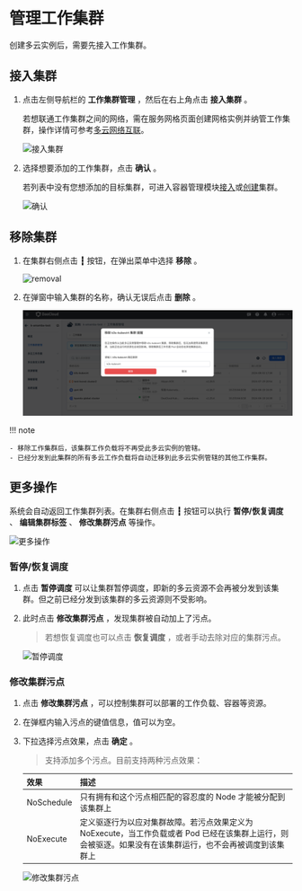 # 管理工作集群

创建多云实例后，需要先接入工作集群。

## 接入集群

1. 点击左侧导航栏的 __工作集群管理__ ，然后在右上角点击 __接入集群__ 。

    若想联通工作集群之间的网络，需在服务网格页面创建网格实例并纳管工作集群，操作详情可参考[多云网络互联](../mspider/user-guide/multicluster/cluster-interconnect.md)。

    ![接入集群](https://docs.daocloud.io/daocloud-docs-images/docs/kairship/images/workload-fuwu.png)

2. 选择想要添加的工作集群，点击 __确认__ 。

    若列表中没有您想添加的目标集群，可进入容器管理模块[接入](../kpanda/user-guide/clusters/integrate-cluster.md)或[创建](../kpanda/user-guide/clusters/create-cluster.md)集群。

    ![确认](https://docs.daocloud.io/daocloud-docs-images/docs/kairship/images/joincluster02.png)

## 移除集群

1. 在集群右侧点击 __┇__ 按钮，在弹出菜单中选择 __移除__ 。

    ![removal](https://docs.daocloud.io/daocloud-docs-images/docs/zh/docs/kairship/images/cluster01.png)

2. 在弹窗中输入集群的名称，确认无误后点击 __删除__ 。

    ![removal](./images/removecl02.png)

!!! note

    - 移除工作集群后，该集群工作负载将不再受此多云实例的管辖。
    - 已经分发到此集群的所有多云工作负载将自动迁移到此多云实例管辖的其他工作集群。

## 更多操作

系统会自动返回工作集群列表。在集群右侧点击 __┇__ 按钮可以执行 __暂停/恢复调度__ 、 __编辑集群标签__ 、 __修改集群污点__ 等操作。

![更多操作](https://docs.daocloud.io/daocloud-docs-images/docs/kairship/images/joincluster03.png)

### 暂停/恢复调度

1. 点击 __暂停调度__ 可以让集群暂停调度，即新的多云资源不会再被分发到该集群。但之前已经分发到该集群的多云资源则不受影响。

2. 此时点击 __修改集群污点__ ，发现集群被自动加上了污点。

    > 若想恢复调度也可以点击 __恢复调度__ ，或者手动去除对应的集群污点。

    ![暂停调度](https://docs.daocloud.io/daocloud-docs-images/docs/kairship/images/joincluster04.png)

### 修改集群污点

1. 点击 __修改集群污点__ ，可以控制集群可以部署的工作负载、容器等资源。
2. 在弹框内输入污点的键值信息，值可以为空。
3. 下拉选择污点效果，点击 __确定__ 。

    > 支持添加多个污点。目前支持两种污点效果：

    | 效果       | 描述                                                         |
    | ---------- | ------------------------------------------------------------ |
    | NoSchedule | 只有拥有和这个污点相匹配的容忍度的 Node 才能被分配到该集群上 |
    | NoExecute  | 定义驱逐行为以应对集群故障。若污点效果定义为 NoExecute，当工作负载或者 Pod 已经在该集群上运行，则会被驱逐。如果没有在该集群运行，也不会再被调度到该集群上 |

    ![修改集群污点](https://docs.daocloud.io/daocloud-docs-images/docs/kairship/images/joincluster05.png)
